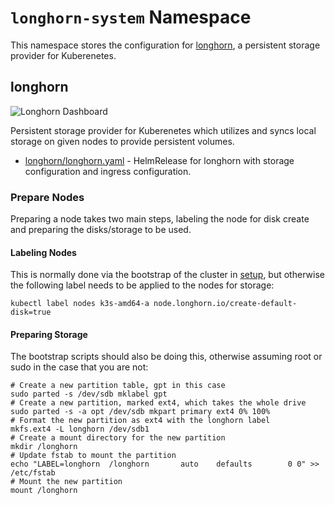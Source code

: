 # `longhorn-system` Namespace

This namespace stores the configuration for [longhorn](https://rancher.com/products/longhorn/), a persistent storage provider for Kuberenetes.

## longhorn

![Longhorn Dashboard](https://i.imgur.com/1bCOYok.png)

Persistent storage provider for Kuberenetes which utilizes and syncs local storage on given nodes to provide persistent volumes.

  * [longhorn/longhorn.yaml](longhorn/longhorn.yaml) - HelmRelease for longhorn with storage configuration and ingress configuration.

### Prepare Nodes

Preparing a node takes two main steps, labeling the node for disk create and preparing the disks/storage to be used.

#### Labeling Nodes

This is normally done via the bootstrap of the cluster in [setup](/setup), but otherwise the following label needs to be applied to the nodes for storage:

```
kubectl label nodes k3s-amd64-a node.longhorn.io/create-default-disk=true
```

#### Preparing Storage

The bootstrap scripts should also be doing this, otherwise assuming root or sudo in the case that you are not:

```
# Create a new partition table, gpt in this case
sudo parted -s /dev/sdb mklabel gpt
# Create a new partition, marked ext4, which takes the whole drive
sudo parted -s -a opt /dev/sdb mkpart primary ext4 0% 100%
# Format the new partition as ext4 with the longhorn label
mkfs.ext4 -L longhorn /dev/sdb1
# Create a mount directory for the new partition
mkdir /longhorn
# Update fstab to mount the partition
echo "LABEL=longhorn  /longhorn       auto    defaults        0 0" >> /etc/fstab
# Mount the new partition
mount /longhorn
```